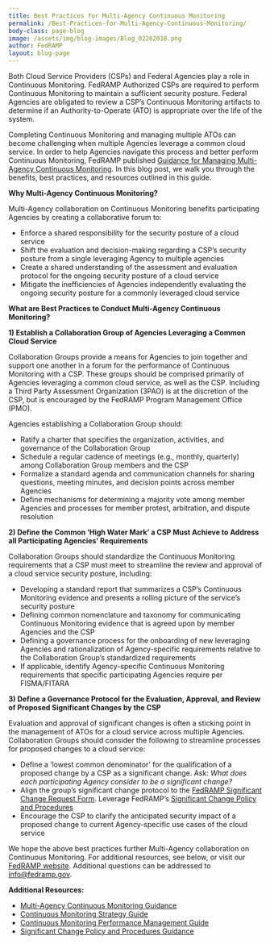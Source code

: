 ```yaml
---
title: Best Practices for Multi-Agency Continuous Monitoring
permalink: /Best-Practices-for-Multi-Agency-Continuous-Monitoring/
body-class: page-blog
image: /assets/img/blog-images/Blog_02262018.png
author: FedRAMP
layout: blog-page
---
```

Both Cloud Service Providers (CSPs) and Federal Agencies play a role in Continuous Monitoring. FedRAMP Authorized CSPs are required to perform Continuous Monitoring to maintain a sufficient security posture. Federal Agencies are obligated to review a CSP’s Continuous Monitoring artifacts to determine if an Authority-to-Operate (ATO) is appropriate over the life of the system. 

Completing Continuous Monitoring and managing multiple ATOs can become challenging when multiple Agencies leverage a common cloud service. In order to help Agencies navigate this process and better perform Continuous Monitoring, FedRAMP published
<a href="https://www.fedramp.gov/assets/resources/documents/Agency_Guide_for_Multi-Agency_Continuous_Monitoring.pdf">Guidance for Managing Multi-Agency Continuous Monitoring</a>. In this blog post, we walk you through the benefits, best practices, and resources outlined in this guide. 

**Why Multi-Agency Continuous Monitoring?**

Multi-Agency collaboration on Continuous Monitoring benefits participating Agencies by creating a collaborative forum to:
* Enforce a shared responsibility for the security posture of a cloud service
* Shift the evaluation and decision-making regarding a CSP’s security posture from a single leveraging Agency to multiple agencies
* Create a shared understanding of the assessment and evaluation protocol for the ongoing security posture of a cloud service
* Mitigate the inefficiencies of Agencies independently evaluating the ongoing security posture for a commonly leveraged cloud service


**What are Best Practices to Conduct Multi-Agency Continuous Monitoring?**

**1) Establish a Collaboration Group of Agencies Leveraging a Common Cloud Service** 

Collaboration Groups provide a means for Agencies to join together and support one another in a forum for the performance of Continuous Monitoring with a CSP. These groups should be comprised primarily of Agencies leveraging a common cloud service, as well as the CSP. Including a Third Party Assessment Organization (3PAO) is at the discretion of the CSP, but is encouraged by the FedRAMP Program Management Office (PMO). 
 
Agencies establishing a Collaboration Group should:
* Ratify a charter that specifies the organization, activities, and governance of the Collaboration Group
* Schedule a regular cadence of meetings (e.g., monthly, quarterly) among Collaboration Group members and the CSP
* Formalize a standard agenda and communication channels for sharing questions, meeting minutes, and decision points across member Agencies
* Define mechanisms for determining a majority vote among member Agencies and processes for member protest, arbitration, and dispute resolution

**2) Define the Common ‘High Water Mark’ a CSP Must Achieve to Address all Participating Agencies’ Requirements**

Collaboration Groups should standardize the Continuous Monitoring requirements that a CSP must meet to streamline the review and approval of a cloud service security posture, including:
* Developing a standard report that summarizes a CSP’s Continuous Monitoring evidence and presents a rolling picture of the service’s security posture 
* Defining common nomenclature and taxonomy for communicating Continuous Monitoring evidence that is agreed upon by member Agencies and the CSP 
* Defining a governance process for the onboarding of new leveraging Agencies and rationalization of Agency-specific requirements relative to the Collaboration Group’s standardized requirements
* If applicable, identify Agency-specific Continuous Monitoring requirements that specific participating Agencies require per FISMA/FITARA

**3) Define a Governance Protocol for the Evaluation, Approval, and Review of Proposed Significant Changes by the CSP**

Evaluation and approval of significant changes is often a sticking point in the management of ATOs for a cloud service across multiple Agencies. Collaboration Groups should consider the following to streamline processes for proposed changes to a cloud service:
* Define a ‘lowest common denominator’ for the qualification of a proposed change by a CSP as a significant change. Ask: *What does each participating Agency consider to be a significant change?*
* Align the group’s significant change protocol to the <a href="https://www.fedramp.gov/assets/resources/templates/FedRAMP-Significant-Change-Form-Template.pdf">FedRAMP Significant Change Request Form</a>. Leverage FedRAMP’s <a href="https://www.fedramp.gov/assets/resources/documents/CSP_Significant_Change_Policies_and_Procedures.docx">Significant Change Policy and Procedures</a> 
* Encourage the CSP to clarify the anticipated security impact of a proposed change to current Agency-specific use cases of the cloud service 

We hope the above best practices further Multi-Agency collaboration on Continuous Monitoring. For additional resources, see below, or visit our <a href="https://www.fedramp.gov/">FedRAMP website</a>. Additional questions can be addressed to 
<a href="mailto:info@fedramp.gov">info@fedramp.gov</a>.<br> 

**Additional Resources:** 

* <a href="https://www.fedramp.gov/assets/resources/documents/Agency_Guide_for_Multi-Agency_Continuous_Monitoring.pdf">Multi-Agency Continuous Monitoring Guidance</a>
* <a href="https://www.fedramp.gov/assets/resources/documents/CSP_Continuous_Monitoring_Strategy_Guide.pdf">Continuous Monitoring Strategy Guide</a>
* <a href="https://www.fedramp.gov/assets/resources/documents/CSP_Continuous_Monitoring_Performance_Management_Guide.pdf">Continuous Monitoring Performance Management Guide</a>
* <a href="https://www.fedramp.gov/assets/resources/documents/CSP_Significant_Change_Policies_and_Procedures.docx">Significant Change Policy and Procedures Guidance</a>

